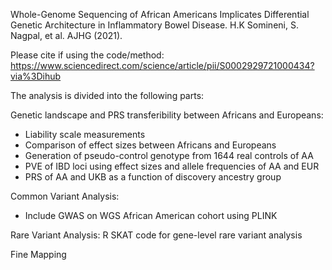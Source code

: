 Whole-Genome Sequencing of African Americans Implicates Differential Genetic Architecture in Inflammatory Bowel Disease. H.K Somineni, S. Nagpal, et al. AJHG (2021).

Please cite if using the code/method: https://www.sciencedirect.com/science/article/pii/S0002929721000434?via%3Dihub 

The analysis is divided into the following parts:

Genetic landscape and PRS transferibility between Africans and Europeans:
- Liability scale measurements
- Comparison of effect sizes between Africans and Europeans
- Generation of pseudo-control genotype from 1644 real controls of AA 
- PVE of IBD loci using effect sizes and allele frequencies of AA and EUR
- PRS of AA and UKB as a function of discovery ancestry group

Common Variant Analysis: 
- Include GWAS on WGS African American cohort using PLINK

Rare Variant Analysis:
R SKAT code for gene-level rare variant analysis

Fine Mapping



